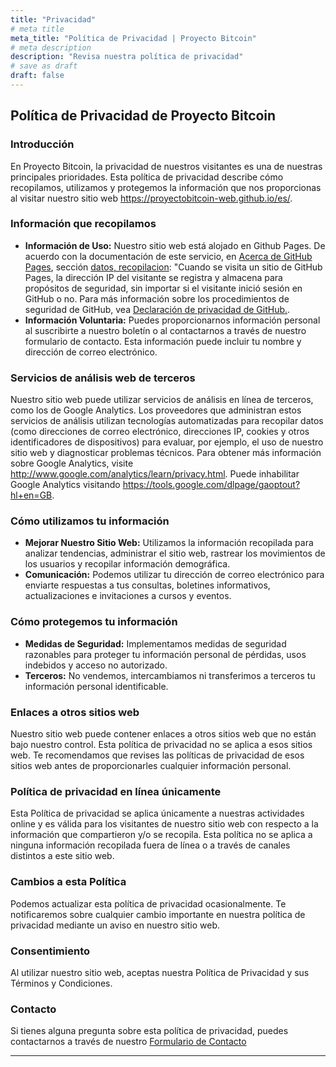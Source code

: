 ```yaml
---
title: "Privacidad"
# meta title
meta_title: "Política de Privacidad | Proyecto Bitcoin"
# meta description
description: "Revisa nuestra política de privacidad"
# save as draft
draft: false
---
```


## Política de Privacidad de Proyecto Bitcoin

### Introducción

En Proyecto Bitcoin, la privacidad de nuestros visitantes es una de nuestras principales prioridades. Esta política de privacidad describe cómo recopilamos, utilizamos y protegemos la información que nos proporcionas al visitar nuestro sitio web https://proyectobitcoin-web.github.io/es/.

### Información que recopilamos

- **Información de Uso:** Nuestro sitio web está alojado en Github Pages. De acuerdo con la documentación de este servicio, en [Acerca de GitHub Pages](https://docs.github.com/es/pages/getting-started-with-github-pages/about-github-pages), sección [datos, recopilacion](https://docs.github.com/es/pages/getting-started-with-github-pages/about-github-pages#data-collection): "Cuando se visita un sitio de GitHub Pages, la dirección IP del visitante se registra y almacena para propósitos de seguridad, sin importar si el visitante inició sesión en GitHub o no. Para más información sobre los procedimientos de seguridad de GitHub, vea [Declaración de privacidad de GitHub.](https://docs.github.com/es/site-policy/privacy-policies/github-privacy-statement).
- **Información Voluntaria:** Puedes proporcionarnos información personal al suscribirte a nuestro boletín o al contactarnos a través de nuestro formulario de contacto. Esta información puede incluir tu nombre y dirección de correo electrónico.

### Servicios de análisis web de terceros

Nuestro sitio web puede utilizar servicios de análisis en línea de terceros, como los de Google Analytics. Los proveedores que administran estos servicios de análisis utilizan tecnologías automatizadas para recopilar datos (como direcciones de correo electrónico, direcciones IP, cookies y otros identificadores de dispositivos) para evaluar, por ejemplo, el uso de nuestro sitio web y diagnosticar problemas técnicos. Para obtener más información sobre Google Analytics, visite http://www.google.com/analytics/learn/privacy.html. Puede inhabilitar Google Analytics visitando https://tools.google.com/dlpage/gaoptout?hl+en=GB.

### Cómo utilizamos tu información

- **Mejorar Nuestro Sitio Web:** Utilizamos la información recopilada para analizar tendencias, administrar el sitio web, rastrear los movimientos de los usuarios y recopilar información demográfica.
- **Comunicación:** Podemos utilizar tu dirección de correo electrónico para enviarte respuestas a tus consultas, boletines informativos, actualizaciones e invitaciones a cursos y eventos.

### Cómo protegemos tu información

- **Medidas de Seguridad:** Implementamos medidas de seguridad razonables para proteger tu información personal de pérdidas, usos indebidos y acceso no autorizado.
- **Terceros:** No vendemos, intercambiamos ni transferimos a terceros tu información personal identificable.

### Enlaces a otros sitios web

Nuestro sitio web puede contener enlaces a otros sitios web que no están bajo nuestro control. Esta política de privacidad no se aplica a esos sitios web. Te recomendamos que revises las políticas de privacidad de esos sitios web antes de proporcionarles cualquier información personal.

### Política de privacidad en línea únicamente

Esta Política de privacidad se aplica únicamente a nuestras actividades online y es válida para los visitantes de nuestro sitio web con respecto a la información que compartieron y/o se recopila. Esta política no se aplica a ninguna información recopilada fuera de línea o a través de canales distintos a este sitio web.

### Cambios a esta Política

Podemos actualizar esta política de privacidad ocasionalmente. Te notificaremos sobre cualquier cambio importante en nuestra política de privacidad mediante un aviso en nuestro sitio web.

### Consentimiento

Al utilizar nuestro sitio web, aceptas nuestra Política de Privacidad y sus Términos y Condiciones.

### Contacto

Si tienes alguna pregunta sobre esta política de privacidad, puedes contactarnos a través de nuestro [Formulario de Contacto](../contact)

<hr>